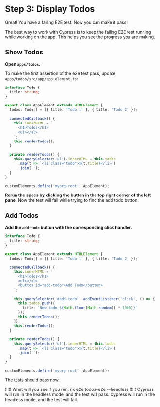 # Step 3: Display Todos

Great! You have a failing E2E test. Now you can make it pass!

The best way to work with Cypress is to keep the failing E2E test running while working on the app. This helps you see the progress you are making.

## Show Todos

**Open `apps/todos`.**

To make the first assertion of the e2e test pass, update `apps/todos/src/app/app.element.ts`:

```typescript
interface Todo {
  title: string;
}

export class AppElement extends HTMLElement {
  todos: Todo[] = [{ title: 'Todo 1' }, { title: 'Todo 2' }];

  connectedCallback() {
    this.innerHTML = `
      <h1>Todos</h1>
      <ul></ul>
    `;
    this.renderTodos();
  }

  private renderTodos() {
    this.querySelector('ul').innerHTML = this.todos
      .map(t => `<li class="todo">${t.title}</li>`)
      .join('');
  }
}

customElements.define('myorg-root', AppElement);
```

**Rerun the specs by clicking the button in the top right corner of the left pane.** Now the test will fail while trying to find the add todo button.

## Add Todos

**Add the `add-todo` button with the corresponding click handler.**

```typescript
interface Todo {
  title: string;
}

export class AppElement extends HTMLElement {
  todos: Todo[] = [{ title: 'Todo 1' }, { title: 'Todo 2' }];

  connectedCallback() {
    this.innerHTML = `
      <h1>Todos</h1>
      <ul></ul>
      <button id="add-todo">Add Todo</button>
    `;

    this.querySelector('#add-todo').addEventListener('click', () => {
      this.todos.push({
        title: `New todo ${Math.floor(Math.random() * 1000)}`
      });
      this.renderTodos();
    });
    this.renderTodos();
  }

  private renderTodos() {
    this.querySelector('ul').innerHTML = this.todos
      .map(t => `<li class="todo">${t.title}</li>`)
      .join('');
  }
}

customElements.define('myorg-root', AppElement);
```

The tests should pass now.

!!!!!
What will you see if you run: nx e2e todos-e2e --headless
!!!!!
Cypress will run in the headless mode, and the test will pass.
Cypress will run in the headless mode, and the test will fail.
